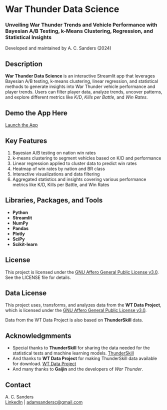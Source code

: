 # War Thunder Data Science
### Unveiling War Thunder Trends and Vehicle Performance with Bayesian A/B Testing, k-Means Clustering, Regression, and Statistical Insights
Developed and maintained by A. C. Sanders (2024)

## Description
**War Thunder Data Science** is an interactive Streamlit app that leverages Bayesian A/B testing, k-means clustering, linear regression, and statistical methods to generate insights into War Thunder vehicle performance and player trends. Users can filter player data, analyze trends, uncover patterns, and explore different metrics like *K/D*, *Kills per Battle*, and *Win Rates*.

## Demo the App Here
[Launch the App](https://war-thunder-data-science.streamlit.app/)

## Key Features
1. Bayesian A/B testing on nation win rates
2. k-means clustering to segment vehicles based on K/D and performance
3. Linear regression applied to cluster data to predict win rates
4. Heatmap of win rates by nation and BR class
5. Interactive visualizations and data filtering
6. Aggregated statistics and insights covering various performance metrics like K/D, Kills per Battle, and Win Rates

## Libraries, Packages, and Tools
- **Python**
- **Streamlit**
- **NumPy**
- **Pandas**
- **Plotly**
- **SciPy**
- **Scikit-learn**

## License
This project is licensed under the [GNU Affero General Public License v3.0](https://www.gnu.org/licenses/agpl-3.0.html). See the LICENSE file for details.

## Data License
This project uses, transforms, and analyzes data from the **WT Data Project**, which is licensed under the [GNU Affero General Public License v3.0](https://www.gnu.org/licenses/agpl-3.0.html).

Data from the WT Data Project is also based on **ThunderSkill** data.

## Acknowledgmments
- Special thanks to **ThunderSkill** for sharing the data needed for the statistical tests and machine learning models. [ThunderSkill](https://thunderskill.com/en)
- And thanks to **WT Data Project** for making ThunderSkill data available for download. [WT Data Project](https://wt.controlnet.space/)
- And many thanks to **Gaijin** and the developers of *War Thunder*.

## Contact
A. C. Sanders  
[LinkedIn](https://www.linkedin.com/in/ac-sanders) | adamsandersc@gmail.com
